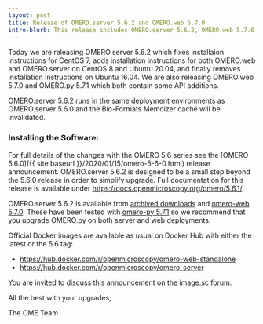 ```yaml
---
layout: post
title: Release of OMERO.server 5.6.2 and OMERO.web 5.7.0
intro-blurb: This release includes OMERO.server 5.6.2, OMERO.web 5.7.0 and OMERO.py 5.7.1
---
```


Today we are releasing OMERO.server 5.6.2 which fixes installaion instructions for CentOS 7, 
adds installation instructions for both OMERO.web and OMERO.server on CentOS 8 and Ubuntu 20.04,
and finally removes installation instructions on Ubuntu 16.04. 
We are also releasing OMERO.web 5.7.0 and OMERO.py 5.7.1 which both contain some API additions.

OMERO.server 5.6.2 runs in the same deployment environments as OMERO.server 5.6.0 and
the Bio-Formats Memoizer cache will be invalidated.

### Installing the Software:

For full details of the changes with the OMERO 5.6 series see the
[OMERO 5.6.0]({{ site.baseurl }}/2020/01/15/omero-5-6-0.html) release
announcement. OMERO.server 5.6.2 is designed to be a small step beyond the 5.6.0 release
in order to simplify upgrade. Full documentation for this release is available
under <https://docs.openmicroscopy.org/omero/5.6.1/>.

OMERO.server 5.6.2 is available from
[archived downloads](https://downloads.openmicroscopy.org/omero/5.6.2/artifacts/)
and [omero-web 5.7.0](https://pypi.org/project/omero-web/5.7.0/).
These have been tested with
[omero-py 5.7.1](https://pypi.org/project/omero-py/5.7.1/) so we
recommend that you upgrade OMERO.py on both server and web deployments.

Official Docker images are available as usual on Docker Hub with either
the latest or the 5.6 tag:

* <https://hub.docker.com/r/openmicroscopy/omero-web-standalone>
* <https://hub.docker.com/r/openmicroscopy/omero-server>

You are invited to discuss this announcement on
[the image.sc forum](https://forum.image.sc/tags/c/data-management/29/omero).

All the best with your upgrades,

The OME Team
